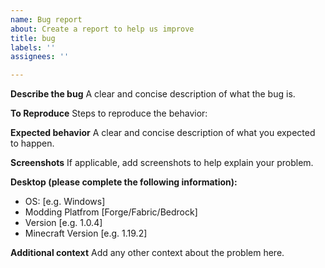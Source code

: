 ```yaml
---
name: Bug report
about: Create a report to help us improve
title: bug
labels: ''
assignees: ''

---
```


**Describe the bug**
A clear and concise description of what the bug is.

**To Reproduce**
Steps to reproduce the behavior:


**Expected behavior**
A clear and concise description of what you expected to happen.

**Screenshots**
If applicable, add screenshots to help explain your problem.

**Desktop (please complete the following information):**
 - OS: [e.g. Windows]
- Modding Platfrom [Forge/Fabric/Bedrock]
 - Version [e.g. 1.0.4]
- Minecraft Version [e.g. 1.19.2]


**Additional context**
Add any other context about the problem here.
